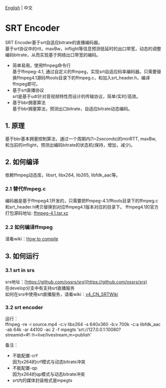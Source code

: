 [English](https://github.com/runner365/srt_encoder/blob/master/README.md) | 中文
# SRT Encoder
SRT Encoder基于srt自适应bitrate的直播编码器。<br/>
基于srt协议中的rtt，maxBw，inflight等信息预测低延时的出口带宽，动态的调整编码bitrate，从而实现基于网络出口带宽的编码。<br/>
- 简单易用，使用ffmpeg命令行 <br/>
基于ffmpeg-4.1, 通过自定义的ffmpeg，实现srt自适应码率编码器。只需要替换ffmpeg4.1源码fftools目录下的ffmpeg.c，和加入srt_header.h，编译ffmpeg即可。
- 基于srt直播协议 <br/>
srt是基于udt针对音视频特性而设计的传输协议，简单/实时/高效。
- 基于bbr拥塞算法 <br/>
基于bbr拥塞算法，预测出口bitrate，自适应bitrate动态编码。

## 1. 原理
基于bbr基本拥塞控制算法，通过一个周期内(1~2seconds)的minRTT, maxBw, 和当前的inflight，预测出编码bitrate的状态机(保持，增加，减少)。<br/>

## 2. 如何编译
依赖ffmpeg动态库，libsrt, libx264, lib265, libfdk_aac等。
### 2.1 替代ffmpeg.c
编码器是基于ffmpeg4.1开发的，只需要把ffmpeg-4.1/fftools目录下的ffmpeg.c和srt_header.h拷贝替换到对应ffmpeg4.1版本对应的目录下。
ffmpeg4.1的官方打包源码地址: [ffmpeg-4.1.tar.xz](https://johnvansickle.com/ffmpeg/release-source/ffmpeg-4.1.tar.xz)

### 2.2 如何编译ffmpeg
请看wiki：[How to compile](https://github.com/runner365/srt_encoder/wiki/How-to-compile-cn)

## 3. 如何运行
### 3.1 srt in srs
srs地址：[https://github.com/ossrs/srs](https://github.com/ossrs/srs) <br/>
在develop分支中有支持srt直播服务 <br/>
如何在srs中使用srt直播服务，请看wiki：[v4_CN_SRTWiki](https://github.com/ossrs/srs/wiki/v4_CN_SRTWiki) <br/>

### 3.2 srt encoder 
运行：<br/>
ffmpeg -re -i source.mp4 -c:v libx264 -s 640x360 -b:v 700k -c:a libfdk_aac -ab 64k -ar 44100 -ac 2 -f mpegts 'srt://127.0.0.1:10080?streamid=#!::h=live/livestream,m=publish' <br/>

备注：
* 不能配置-crf <br/>
因为x264的crf模式与动态bitrate冲突
* 不能配置-qp <br>
因为x264的qp模式与动态bitrate冲突
* srt内的媒体封装格式是mpegts
